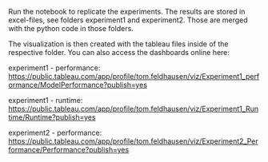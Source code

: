 Run the notebook to replicate the experiments.
The results are stored in excel-files, see folders experiment1 and experiment2. Those are merged with the python code in those folders.

The visualization is then created with the tableau files inside of the respective folder.
You can also access the dashboards online here:

  experiment1 - performance: https://public.tableau.com/app/profile/tom.feldhausen/viz/Experiment1_performance/ModelPerformance?publish=yes
  
  experiment1 - runtime: https://public.tableau.com/app/profile/tom.feldhausen/viz/Experiment1_Runtime/Runtime?publish=yes
  
  experiment2 - performance: https://public.tableau.com/app/profile/tom.feldhausen/viz/Experiment2_Performance/Performance?publish=yes
